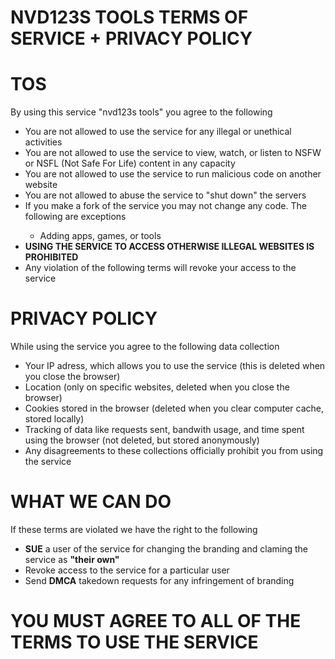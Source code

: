 

<h1>NVD123S TOOLS TERMS OF SERVICE + PRIVACY POLICY</h1>
    <h1>TOS</h1>
    <p>By using this service "nvd123s tools" you agree to the following</p>
    <ul>
      <li>You are not allowed to use the service for any illegal or unethical activities</li>
      <li>You are not allowed to use the service to view, watch, or listen to NSFW or NSFL (Not Safe For Life) content in any capacity</li>
      <li>You are not allowed to use the service to run malicious code on another website </li>
      <li>You are not allowed to abuse the service to "shut down" the servers</li>
      <li>If you make a fork of the service you may not change any code. The following are exceptions</li>
       <ul>
    <li>Adding apps, games, or tools</li>
       </ul>
      <li><b>USING THE SERVICE TO ACCESS OTHERWISE ILLEGAL WEBSITES IS PROHIBITED</b></li>
      <li>Any violation of the following terms will revoke your access to the service</li>
    </ul>
    <h1>PRIVACY POLICY</h1>
    <p>While using the service you agree to the following data collection</p>
    <ul>
      <li>Your IP adress, which allows you to use the service (this is deleted when you close the browser)
      <li>Location (only on specific websites, deleted when you close the browser)</li>
      <li>Cookies stored in the browser (deleted when you clear computer cache, stored locally)</li>
      <li>Tracking of data like requests sent, bandwith usage, and time spent using the browser (not deleted, but stored anonymously)</li>
      <li>Any disagreements to these collections officially prohibit you from using the service</li>
    </ul>
    <h1>WHAT WE CAN DO</h1>
    <p>If these terms are violated we have the right to the following</p>
    <ul>
    <li><b>SUE</b> a user of the service for changing the branding and claming the service as <b>"their own"</b></li>
    <li>Revoke access to the service for a particular user</li>
    <li>Send <b>DMCA</b> takedown requests for any infringement of branding</li>
    </ul>
<h1>YOU MUST AGREE TO ALL OF THE TERMS TO USE THE SERVICE</h1>

